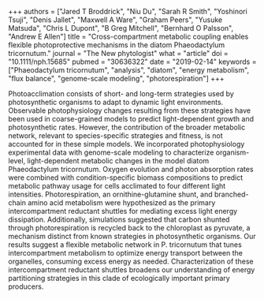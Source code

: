 +++
authors = ["Jared T Broddrick", "Niu Du", "Sarah R Smith", "Yoshinori Tsuji", "Denis Jallet", "Maxwell A Ware", "Graham Peers", "Yusuke Matsuda", "Chris L Dupont", "B Greg Mitchell", "Bernhard O Palsson", "Andrew E Allen"]
title = "Cross-compartment metabolic coupling enables flexible photoprotective mechanisms in the diatom Phaeodactylum tricornutum."
journal = "The New phytologist"
what = "article"
doi = "10.1111/nph.15685"
pubmed = "30636322"
date = "2019-02-14"
keywords = ["Phaeodactylum tricornutum", "analysis", "diatom", "energy metabolism", "flux balance", "genome-scale modeling", "photorespiration"]
+++

Photoacclimation consists of short- and long-term strategies used by photosynthetic organisms to adapt to dynamic light environments. Observable photophysiology changes resulting from these strategies have been used in coarse-grained models to predict light-dependent growth and photosynthetic rates. However, the contribution of the broader metabolic network, relevant to species-specific strategies and fitness, is not accounted for in these simple models. We incorporated photophysiology experimental data with genome-scale modeling to characterize organism-level, light-dependent metabolic changes in the model diatom Phaeodactylum tricornutum. Oxygen evolution and photon absorption rates were combined with condition-specific biomass compositions to predict metabolic pathway usage for cells acclimated to four different light intensities. Photorespiration, an ornithine-glutamine shunt, and branched-chain amino acid metabolism were hypothesized as the primary intercompartment reductant shuttles for mediating excess light energy dissipation. Additionally, simulations suggested that carbon shunted through photorespiration is recycled back to the chloroplast as pyruvate, a mechanism distinct from known strategies in photosynthetic organisms. Our results suggest a flexible metabolic network in P. tricornutum that tunes intercompartment metabolism to optimize energy transport between the organelles, consuming excess energy as needed. Characterization of these intercompartment reductant shuttles broadens our understanding of energy partitioning strategies in this clade of ecologically important primary producers.